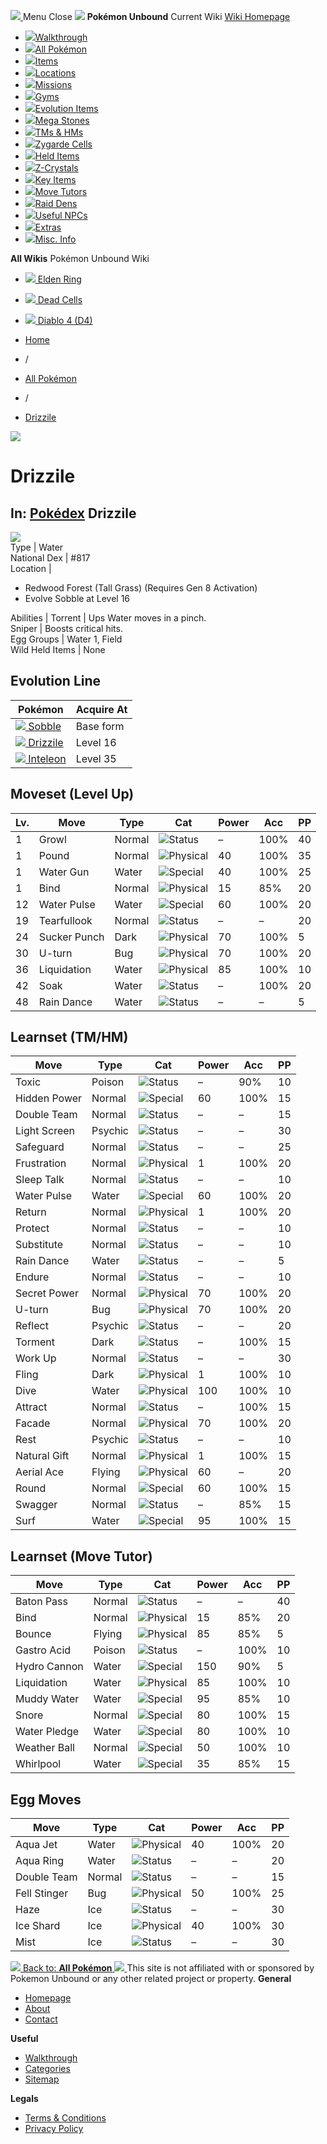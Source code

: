 [ ![](https://static.unboundwiki.com/wp-content/assets/images/2024/07/unbound-game-logo-x50.png) ](https://unboundwiki.com/pokemon/drizzile/<https:/unboundwiki.com/>)
Menu Close
![](https://static.unboundwiki.com/wp-content/assets/images/2024/07/pokemon-unbound-frozen-heights-game-icon.jpg)
**Pokémon Unbound**
Current Wiki
[ Wiki Homepage ](https://unboundwiki.com/pokemon/drizzile/<https:/unboundwiki.com/>)
  * [![](https://static.unboundwiki.com/wp-content/assets/images/2024/07/unbound-walkthrough-start-preview.jpg)Walkthrough](https://unboundwiki.com/pokemon/drizzile/<https:/unboundwiki.com/walkthrough/>)
  * [![](https://static.unboundwiki.com/wp-content/assets/images/2024/07/pokemon-unbound-lab-exterior-150x150.jpg)All Pokémon](https://unboundwiki.com/pokemon/drizzile/<https:/unboundwiki.com/pokemon/>)
  * [![](https://static.unboundwiki.com/wp-content/assets/images/2024/07/items-market-150x150.jpg)Items](https://unboundwiki.com/pokemon/drizzile/<https:/unboundwiki.com/items/>)
  * [![](https://static.unboundwiki.com/wp-content/assets/images/2024/08/world-map-pokemon-unbound.jpg)Locations](https://unboundwiki.com/pokemon/drizzile/<https:/unboundwiki.com/locations/>)
  * [![](https://static.unboundwiki.com/wp-content/assets/images/2024/07/missions-icon-150x150.jpg)Missions](https://unboundwiki.com/pokemon/drizzile/<https:/unboundwiki.com/missions/>)
  * [![](https://static.unboundwiki.com/wp-content/assets/images/2024/12/exterior-crater-town-gym-200x200.jpg)Gyms](https://unboundwiki.com/pokemon/drizzile/<https:/unboundwiki.com/gyms/>)
  * [![](https://static.unboundwiki.com/wp-content/assets/images/2024/08/evolutionary-items.jpg)Evolution Items](https://unboundwiki.com/pokemon/drizzile/<https:/unboundwiki.com/items/evolution-items/>)
  * [![](https://static.unboundwiki.com/wp-content/assets/images/2024/07/mega-stone-150x150.jpg)Mega Stones](https://unboundwiki.com/pokemon/drizzile/<https:/unboundwiki.com/mega-stones/>)
  * [![](https://static.unboundwiki.com/wp-content/assets/images/2024/07/tmloc-150x150.png)TMs & HMs](https://unboundwiki.com/pokemon/drizzile/<https:/unboundwiki.com/tms-hms/>)
  * [![](https://static.unboundwiki.com/wp-content/assets/images/2024/08/zygarde-house.jpg)Zygarde Cells](https://unboundwiki.com/pokemon/drizzile/<https:/unboundwiki.com/items/zygarde-cells/>)
  * [![](https://static.unboundwiki.com/wp-content/assets/images/2024/10/helditems-endgame-shop-200x200.jpg)Held Items](https://unboundwiki.com/pokemon/drizzile/<https:/unboundwiki.com/items/held-items/>)
  * [![](https://static.unboundwiki.com/wp-content/assets/images/2024/08/zcrystals-listing-preview.jpg)Z-Crystals](https://unboundwiki.com/pokemon/drizzile/<https:/unboundwiki.com/z-crystals/>)
  * [![](https://static.unboundwiki.com/wp-content/assets/images/2024/08/cube.jpg)Key Items](https://unboundwiki.com/pokemon/drizzile/<https:/unboundwiki.com/items/key-items/>)
  * [![](https://static.unboundwiki.com/wp-content/assets/images/2024/09/move-tutors-preview.jpg)Move Tutors](https://unboundwiki.com/pokemon/drizzile/<https:/unboundwiki.com/misc-info/move-tutors/>)
  * [![](https://static.unboundwiki.com/wp-content/assets/images/2024/10/raid-den-area-pokemon-unbound-lightv.jpg)Raid Dens](https://unboundwiki.com/pokemon/drizzile/<https:/unboundwiki.com/raid-dens/>)
  * [![](https://static.unboundwiki.com/wp-content/assets/images/2024/11/useful-npc-preview-200x200.jpg)Useful NPCs](https://unboundwiki.com/pokemon/drizzile/<https:/unboundwiki.com/misc-info/useful-npcs/>)
  * [![](https://static.unboundwiki.com/wp-content/assets/images/2024/10/kyurem-unbound-sidequest-200x200.jpg)Extras](https://unboundwiki.com/pokemon/drizzile/<https:/unboundwiki.com/extras/>)
  * [![](https://static.unboundwiki.com/wp-content/assets/images/2024/08/dehara-mart.png)Misc. Info](https://unboundwiki.com/pokemon/drizzile/<https:/unboundwiki.com/misc-info/>)


**All Wikis**
Pokémon Unbound Wiki
  * [ ![](https://unboundwiki.com/wp-content/themes/stratswiki/assets/img/wiki/elden-ring.png) Elden Ring ](https://unboundwiki.com/pokemon/drizzile/<#>)
  * [ ![](https://unboundwiki.com/wp-content/themes/stratswiki/assets/img/wiki/dead-cells.jpg) Dead Cells ](https://unboundwiki.com/pokemon/drizzile/<#>)
  * [ ![](https://unboundwiki.com/wp-content/themes/stratswiki/assets/img/wiki/diablo.png) Diablo 4 (D4) ](https://unboundwiki.com/pokemon/drizzile/<#>)


  * [ Home ](https://unboundwiki.com/pokemon/drizzile/<https:/unboundwiki.com/>)
  * /
  * [ All Pokémon ](https://unboundwiki.com/pokemon/drizzile/<https:/unboundwiki.com/pokemon/>)
  * /
  * [ Drizzile ](https://unboundwiki.com/pokemon/drizzile/<https:/unboundwiki.com/pokemon/drizzile/>)

![](https://static.unboundwiki.com/wp-content/assets/images/2024/12/drizzile-scaled-1.png)
# Drizzile
In: [Pokédex](https://unboundwiki.com/pokemon/drizzile/<https:/unboundwiki.com/category/pokedex/>)
Drizzile  
---  
![](https://static.unboundwiki.com/wp-content/assets/sprites/pokemon/drizzile.png)  
Type | Water  
National Dex | #817  
Location | 
  * Redwood Forest (Tall Grass) (Requires Gen 8 Activation)
  * Evolve Sobble at Level 16

  
Abilities | Torrent | Ups Water moves in a pinch.  
Sniper | Boosts critical hits.  
Egg Groups | Water 1, Field  
Wild Held Items | None  
## Evolution Line
Pokémon | Acquire At  
---|---  
[![](https://static.unboundwiki.com/wp-content/assets/sprites/pokemon/sobble.png) Sobble](https://unboundwiki.com/pokemon/drizzile/<https:/unboundwiki.com/pokemon/sobble/>) | Base form  
[![](https://static.unboundwiki.com/wp-content/assets/sprites/pokemon/drizzile.png) Drizzile](https://unboundwiki.com/pokemon/drizzile/<https:/unboundwiki.com/pokemon/drizzile/>) | Level 16  
[![](https://static.unboundwiki.com/wp-content/assets/sprites/pokemon/inteleon.png) Inteleon](https://unboundwiki.com/pokemon/drizzile/<https:/unboundwiki.com/pokemon/inteleon/>) | Level 35  
## Moveset (Level Up)
Lv. | Move | Type | Cat | Power | Acc | PP  
---|---|---|---|---|---|---  
1 | Growl | Normal | ![Status](https://static.unboundwiki.com/wp-content/assets/icons/ui/status.png) | – | 100% | 40  
1 | Pound | Normal | ![Physical](https://static.unboundwiki.com/wp-content/assets/icons/ui/physical.png) | 40 | 100% | 35  
1 | Water Gun | Water | ![Special](https://static.unboundwiki.com/wp-content/assets/icons/ui/special.png) | 40 | 100% | 25  
1 | Bind | Normal | ![Physical](https://static.unboundwiki.com/wp-content/assets/icons/ui/physical.png) | 15 | 85% | 20  
12 | Water Pulse | Water | ![Special](https://static.unboundwiki.com/wp-content/assets/icons/ui/special.png) | 60 | 100% | 20  
19 | Tearfullook | Normal | ![Status](https://static.unboundwiki.com/wp-content/assets/icons/ui/status.png) | – | – | 20  
24 | Sucker Punch | Dark | ![Physical](https://static.unboundwiki.com/wp-content/assets/icons/ui/physical.png) | 70 | 100% | 5  
30 | U-turn | Bug | ![Physical](https://static.unboundwiki.com/wp-content/assets/icons/ui/physical.png) | 70 | 100% | 20  
36 | Liquidation | Water | ![Physical](https://static.unboundwiki.com/wp-content/assets/icons/ui/physical.png) | 85 | 100% | 10  
42 | Soak | Water | ![Status](https://static.unboundwiki.com/wp-content/assets/icons/ui/status.png) | – | 100% | 20  
48 | Rain Dance | Water | ![Status](https://static.unboundwiki.com/wp-content/assets/icons/ui/status.png) | – | – | 5  
## Learnset (TM/HM)
Move | Type | Cat | Power | Acc | PP  
---|---|---|---|---|---  
Toxic | Poison | ![Status](https://static.unboundwiki.com/wp-content/assets/icons/ui/status.png) | – | 90% | 10  
Hidden Power | Normal | ![Special](https://static.unboundwiki.com/wp-content/assets/icons/ui/special.png) | 60 | 100% | 15  
Double Team | Normal | ![Status](https://static.unboundwiki.com/wp-content/assets/icons/ui/status.png) | – | – | 15  
Light Screen | Psychic | ![Status](https://static.unboundwiki.com/wp-content/assets/icons/ui/status.png) | – | – | 30  
Safeguard | Normal | ![Status](https://static.unboundwiki.com/wp-content/assets/icons/ui/status.png) | – | – | 25  
Frustration | Normal | ![Physical](https://static.unboundwiki.com/wp-content/assets/icons/ui/physical.png) | 1 | 100% | 20  
Sleep Talk | Normal | ![Status](https://static.unboundwiki.com/wp-content/assets/icons/ui/status.png) | – | – | 10  
Water Pulse | Water | ![Special](https://static.unboundwiki.com/wp-content/assets/icons/ui/special.png) | 60 | 100% | 20  
Return | Normal | ![Physical](https://static.unboundwiki.com/wp-content/assets/icons/ui/physical.png) | 1 | 100% | 20  
Protect | Normal | ![Status](https://static.unboundwiki.com/wp-content/assets/icons/ui/status.png) | – | – | 10  
Substitute | Normal | ![Status](https://static.unboundwiki.com/wp-content/assets/icons/ui/status.png) | – | – | 10  
Rain Dance | Water | ![Status](https://static.unboundwiki.com/wp-content/assets/icons/ui/status.png) | – | – | 5  
Endure | Normal | ![Status](https://static.unboundwiki.com/wp-content/assets/icons/ui/status.png) | – | – | 10  
Secret Power | Normal | ![Physical](https://static.unboundwiki.com/wp-content/assets/icons/ui/physical.png) | 70 | 100% | 20  
U-turn | Bug | ![Physical](https://static.unboundwiki.com/wp-content/assets/icons/ui/physical.png) | 70 | 100% | 20  
Reflect | Psychic | ![Status](https://static.unboundwiki.com/wp-content/assets/icons/ui/status.png) | – | – | 20  
Torment | Dark | ![Status](https://static.unboundwiki.com/wp-content/assets/icons/ui/status.png) | – | 100% | 15  
Work Up | Normal | ![Status](https://static.unboundwiki.com/wp-content/assets/icons/ui/status.png) | – | – | 30  
Fling | Dark | ![Physical](https://static.unboundwiki.com/wp-content/assets/icons/ui/physical.png) | 1 | 100% | 10  
Dive | Water | ![Physical](https://static.unboundwiki.com/wp-content/assets/icons/ui/physical.png) | 100 | 100% | 10  
Attract | Normal | ![Status](https://static.unboundwiki.com/wp-content/assets/icons/ui/status.png) | – | 100% | 15  
Facade | Normal | ![Physical](https://static.unboundwiki.com/wp-content/assets/icons/ui/physical.png) | 70 | 100% | 20  
Rest | Psychic | ![Status](https://static.unboundwiki.com/wp-content/assets/icons/ui/status.png) | – | – | 10  
Natural Gift | Normal | ![Physical](https://static.unboundwiki.com/wp-content/assets/icons/ui/physical.png) | 1 | 100% | 15  
Aerial Ace | Flying | ![Physical](https://static.unboundwiki.com/wp-content/assets/icons/ui/physical.png) | 60 | – | 20  
Round | Normal | ![Special](https://static.unboundwiki.com/wp-content/assets/icons/ui/special.png) | 60 | 100% | 15  
Swagger | Normal | ![Status](https://static.unboundwiki.com/wp-content/assets/icons/ui/status.png) | – | 85% | 15  
Surf | Water | ![Special](https://static.unboundwiki.com/wp-content/assets/icons/ui/special.png) | 95 | 100% | 15  
## Learnset (Move Tutor)
Move | Type | Cat | Power | Acc | PP  
---|---|---|---|---|---  
Baton Pass | Normal | ![Status](https://static.unboundwiki.com/wp-content/assets/icons/ui/status.png) | – | – | 40  
Bind | Normal | ![Physical](https://static.unboundwiki.com/wp-content/assets/icons/ui/physical.png) | 15 | 85% | 20  
Bounce | Flying | ![Physical](https://static.unboundwiki.com/wp-content/assets/icons/ui/physical.png) | 85 | 85% | 5  
Gastro Acid | Poison | ![Status](https://static.unboundwiki.com/wp-content/assets/icons/ui/status.png) | – | 100% | 10  
Hydro Cannon | Water | ![Special](https://static.unboundwiki.com/wp-content/assets/icons/ui/special.png) | 150 | 90% | 5  
Liquidation | Water | ![Physical](https://static.unboundwiki.com/wp-content/assets/icons/ui/physical.png) | 85 | 100% | 10  
Muddy Water | Water | ![Special](https://static.unboundwiki.com/wp-content/assets/icons/ui/special.png) | 95 | 85% | 10  
Snore | Normal | ![Special](https://static.unboundwiki.com/wp-content/assets/icons/ui/special.png) | 80 | 100% | 15  
Water Pledge | Water | ![Special](https://static.unboundwiki.com/wp-content/assets/icons/ui/special.png) | 80 | 100% | 10  
Weather Ball | Normal | ![Special](https://static.unboundwiki.com/wp-content/assets/icons/ui/special.png) | 50 | 100% | 10  
Whirlpool | Water | ![Special](https://static.unboundwiki.com/wp-content/assets/icons/ui/special.png) | 35 | 85% | 15  
## Egg Moves
Move | Type | Cat | Power | Acc | PP  
---|---|---|---|---|---  
Aqua Jet | Water | ![Physical](https://static.unboundwiki.com/wp-content/assets/icons/ui/physical.png) | 40 | 100% | 20  
Aqua Ring | Water | ![Status](https://static.unboundwiki.com/wp-content/assets/icons/ui/status.png) | – | – | 20  
Double Team | Normal | ![Status](https://static.unboundwiki.com/wp-content/assets/icons/ui/status.png) | – | – | 15  
Fell Stinger | Bug | ![Physical](https://static.unboundwiki.com/wp-content/assets/icons/ui/physical.png) | 50 | 100% | 25  
Haze | Ice | ![Status](https://static.unboundwiki.com/wp-content/assets/icons/ui/status.png) | – | – | 30  
Ice Shard | Ice | ![Physical](https://static.unboundwiki.com/wp-content/assets/icons/ui/physical.png) | 40 | 100% | 30  
Mist | Ice | ![Status](https://static.unboundwiki.com/wp-content/assets/icons/ui/status.png) | – | – | 30  
[ ![](https://static.unboundwiki.com/wp-content/assets/images/2024/07/pokemon-unbound-lab-exterior.jpg) Back to: **All Pokémon** ](https://unboundwiki.com/pokemon/drizzile/<https:/unboundwiki.com/pokemon/>)
[ ![](https://static.unboundwiki.com/wp-content/assets/images/2024/07/unbound-game-logo-x50.png) ](https://unboundwiki.com/pokemon/drizzile/<https:/unboundwiki.com/>)
This site is not affiliated with or sponsored by Pokemon Unbound or any other related project or property. 
**General**
  * [ Homepage ](https://unboundwiki.com/pokemon/drizzile/<https:/unboundwiki.com/>)
  * [ About ](https://unboundwiki.com/pokemon/drizzile/<https:/unboundwiki.com/about/>)
  * [ Contact ](https://unboundwiki.com/pokemon/drizzile/<https:/unboundwiki.com/contact/>)


**Useful**
  * [ Walkthrough ](https://unboundwiki.com/pokemon/drizzile/<https:/unboundwiki.com/walkthrough/>)
  * [ Categories ](https://unboundwiki.com/pokemon/drizzile/<https:/unboundwiki.com/categories/>)
  * [ Sitemap ](https://unboundwiki.com/pokemon/drizzile/<https:/unboundwiki.com/sitemap/>)


**Legals**
  * [ Terms & Conditions ](https://unboundwiki.com/pokemon/drizzile/<https:/unboundwiki.com/terms-conditions/>)
  * [ Privacy Policy ](https://unboundwiki.com/pokemon/drizzile/<https:/unboundwiki.com/privacy-policy/>)


